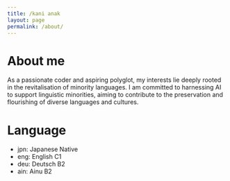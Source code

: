```yaml
---
title: /kani anak
layout: page
permalink: /about/
---
```


# About me

As a passionate coder and aspiring polyglot, my interests lie deeply rooted in the revitalisation of minority languages. I am committed to harnessing AI to support linguistic minorities, aiming to contribute to the preservation and flourishing of diverse languages and cultures.

# Language

- jpn: Japanese Native
- eng: English C1
- deu: Deutsch B2
- ain: Ainu B2
